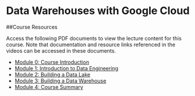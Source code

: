 # Data Warehouses with Google Cloud

##Course Resources

Access the following PDF documents to view the lecture content for this course.
Note that documentation and resource links referenced in the videos can be accessed in
these documents.

- [Module 0: Course Introduction](OD_M0_Introduction.pdf)
- [Module 1: Introduction to Data Engineering](OD_M1_Introduction_to_Data_Engineering.pdf)
- [Module 2: Building a Data Lake](OD_M2_Building_a_Data_Lake.pdf)
- [Module 3: Building a Data Warehouse](OD_M3_Building_a_Data_Warehouse.pdf)
- [Module 4: Course Summary](OD_M4_Summary.pdf)